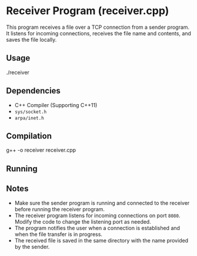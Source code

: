 # Receiver Program (receiver.cpp)

This program receives a file over a TCP connection from a sender program. It listens for incoming connections, receives the file name and contents, and saves the file locally.

## Usage
./receiver

## Dependencies

- C++ Compiler (Supporting C++11)
- `sys/socket.h`
- `arpa/inet.h`

## Compilation
g++ -o receiver receiver.cpp

## Running

## Notes

- Make sure the sender program is running and connected to the receiver before running the receiver program.
- The receiver program listens for incoming connections on port `8080`. Modify the code to change the listening port as needed.
- The program notifies the user when a connection is established and when the file transfer is in progress.
- The received file is saved in the same directory with the name provided by the sender.

